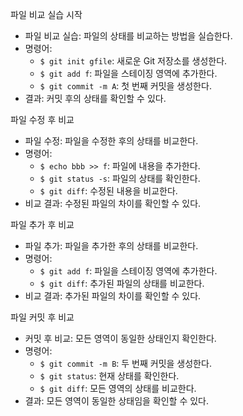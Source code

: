 파일 비교 실습 시작
- 파일 비교 실습: 파일의 상태를 비교하는 방법을 실습한다.
- 명령어:
  - `$ git init gfile`: 새로운 Git 저장소를 생성한다.
  - `$ git add f`: 파일을 스테이징 영역에 추가한다.
  - `$ git commit -m A`: 첫 번째 커밋을 생성한다.
- 결과: 커밋 후의 상태를 확인할 수 있다.

파일 수정 후 비교
- 파일 수정: 파일을 수정한 후의 상태를 비교한다.
- 명령어:
  - `$ echo bbb >> f`: 파일에 내용을 추가한다.
  - `$ git status -s`: 파일의 상태를 확인한다.
  - `$ git diff`: 수정된 내용을 비교한다.
- 비교 결과: 수정된 파일의 차이를 확인할 수 있다.

파일 추가 후 비교
- 파일 추가: 파일을 추가한 후의 상태를 비교한다.
- 명령어:
  - `$ git add f`: 파일을 스테이징 영역에 추가한다.
  - `$ git diff`: 추가된 파일의 상태를 비교한다.
- 비교 결과: 추가된 파일의 차이를 확인할 수 있다.

파일 커밋 후 비교
- 커밋 후 비교: 모든 영역이 동일한 상태인지 확인한다.
- 명령어:
  - `$ git commit -m B`: 두 번째 커밋을 생성한다.
  - `$ git status`: 현재 상태를 확인한다.
  - `$ git diff`: 모든 영역의 상태를 비교한다.
- 결과: 모든 영역이 동일한 상태임을 확인할 수 있다.
